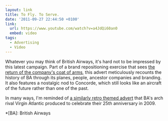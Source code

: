 ```yaml
---
layout: link
title: To Fly. To Serve.
date: '2011-09-27 22:44:50 +0100'
link:
  url: https://www.youtube.com/watch?v=a4JdQi60an0
  embed: video
tags:
  - Advertising
  - Video
---
```

Whatever you may think of British Airways, it's hard not to be impressed by this latest campaign. Part of a brand repositioning exercise that sees [the return of the company's coat of arms][1], this advert meticulously recounts the history of BA through its planes, people, ancestor companies and branding. It also features a nostalgic nod to Concorde, which still looks like an aircraft of the future rather than one of the past.

In many ways, I'm reminded of [a similarly retro themed advert][2] that BA's arch rival Virgin Atlantic produced to celebrate their 25th anniversary in 2009.

[1]: http://www.underconsideration.com/brandnew/archives/british_airways_goes_vintage.php
[2]: https://www.youtube.com/watch?v=KS_6HHQ7jOA

*[BA]: British Airways
